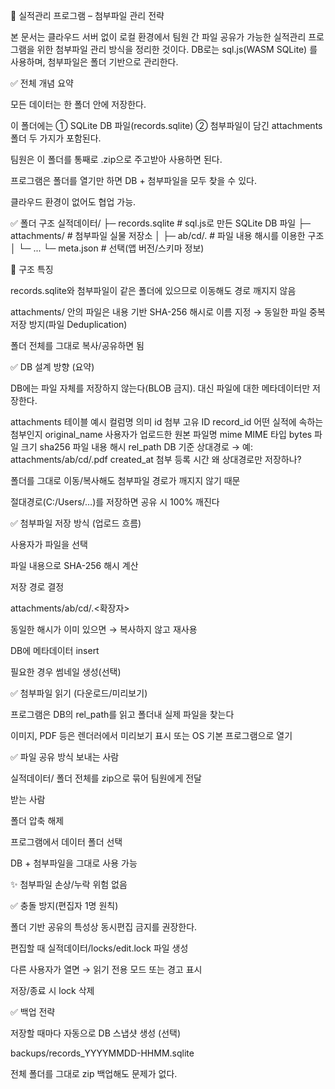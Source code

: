 📁 실적관리 프로그램 – 첨부파일 관리 전략

본 문서는 클라우드 서버 없이 로컬 환경에서 팀원 간 파일 공유가 가능한 실적관리 프로그램을 위한 첨부파일 관리 방식을 정리한 것이다.
DB로는 sql.js(WASM SQLite) 를 사용하며, 첨부파일은 폴더 기반으로 관리한다.

✅ 전체 개념 요약

모든 데이터는 한 폴더 안에 저장한다.

이 폴더에는
① SQLite DB 파일(records.sqlite)
② 첨부파일이 담긴 attachments 폴더
두 가지가 포함된다.

팀원은 이 폴더를 통째로 .zip으로 주고받아 사용하면 된다.

프로그램은 폴더를 열기만 하면 DB + 첨부파일을 모두 찾을 수 있다.

클라우드 환경이 없어도 협업 가능.

✅ 폴더 구조
실적데이터/
 ├─ records.sqlite            # sql.js로 만든 SQLite DB 파일
 ├─ attachments/              # 첨부파일 실물 저장소
 │   ├─ ab/cd/<hash>.<ext>    # 파일 내용 해시를 이용한 구조
 │   └─ ...
 └─ meta.json                 # 선택(앱 버전/스키마 정보)

📌 구조 특징

records.sqlite와 첨부파일이 같은 폴더에 있으므로 이동해도 경로 깨지지 않음

attachments/ 안의 파일은 내용 기반 SHA-256 해시로 이름 지정
→ 동일한 파일 중복 저장 방지(파일 Deduplication)

폴더 전체를 그대로 복사/공유하면 됨

✅ DB 설계 방향 (요약)

DB에는 파일 자체를 저장하지 않는다(BLOB 금지).
대신 파일에 대한 메타데이터만 저장한다.

attachments 테이블 예시
컬럼명	의미
id	첨부 고유 ID
record_id	어떤 실적에 속하는 첨부인지
original_name	사용자가 업로드한 원본 파일명
mime	MIME 타입
bytes	파일 크기
sha256	파일 내용 해시
rel_path	DB 기준 상대경로 → 예: attachments/ab/cd/<hash>.pdf
created_at	첨부 등록 시간
왜 상대경로만 저장하나?

폴더를 그대로 이동/복사해도 첨부파일 경로가 깨지지 않기 때문

절대경로(C:/Users/…)를 저장하면 공유 시 100% 깨진다

✅ 첨부파일 저장 방식 (업로드 흐름)

사용자가 파일을 선택

파일 내용으로 SHA-256 해시 계산

저장 경로 결정

attachments/ab/cd/<hash>.<확장자>


동일한 해시가 이미 있으면 → 복사하지 않고 재사용

DB에 메타데이터 insert

필요한 경우 썸네일 생성(선택)

✅ 첨부파일 읽기 (다운로드/미리보기)

프로그램은 DB의 rel_path를 읽고
폴더내 실제 파일을 찾는다

이미지, PDF 등은
렌더러에서 미리보기 표시 또는 OS 기본 프로그램으로 열기

✅ 파일 공유 방식
보내는 사람

실적데이터/ 폴더 전체를 zip으로 묶어 팀원에게 전달

받는 사람

폴더 압축 해제

프로그램에서 데이터 폴더 선택

DB + 첨부파일을 그대로 사용 가능

✨ 첨부파일 손상/누락 위험 없음

✅ 충돌 방지(편집자 1명 원칙)

폴더 기반 공유의 특성상 동시편집 금지를 권장한다.

편집할 때
실적데이터/locks/edit.lock 파일 생성

다른 사용자가 열면
→ 읽기 전용 모드 또는 경고 표시

저장/종료 시 lock 삭제

✅ 백업 전략

저장할 때마다 자동으로 DB 스냅샷 생성 (선택)

backups/records_YYYYMMDD-HHMM.sqlite


전체 폴더를 그대로 zip 백업해도 문제가 없다.